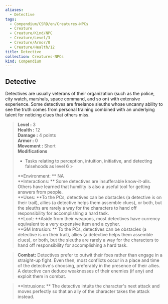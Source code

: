 ```yaml
---
aliases:
  - Detective
tags:
  - Compendium/CSRD/en/Creatures-NPCs
  - Creature
  - Creature/Kind/NPC
  - Creature/Level/3
  - Creature/Armor/0
  - Creature/Health/12
title: Detective
collection: Creatures-NPCs
kind: Compendium
---
```

## Detective  
Detectives are usually veterans of their organization (such as the police, city watch, marshals, space command, and so on) with extensive experience. Some detectives are freelance sleuths whose uncanny ability to see the truth comes from personal training combined with an underlying talent for noticing clues that others miss.  

  
> **Level :** 3  
> **Health :** 12  
> **Damage :** 4 points  
> **Armor :** 0  
> **Movement :** Short  
> **Modifications**  
>- Tasks relating to perception, intuition, initiative, and detecting falsehoods as level 6 >
>  
> **Environment: ** NA  
> **Interactions: ** Some detectives are insufferable know-it-alls. Others have learned that humility is also a useful tool for getting answers from people.  
> **Uses: **To the PCs, detectives can be obstacles (a detective is on their trail), allies (a detective helps them assemble clues), or both, but the sleuths are rarely a way for the characters to hand off responsibility for accomplishing a hard task.  
> **Loot: **Aside from their weapons, most detectives have currency equivalent to a very expensive item and a cypher.  
> **GM Intrusion: ** To the PCs, detectives can be obstacles (a detective is on their trail), allies (a detective helps them assemble clues), or both, but the sleuths are rarely a way for the characters to hand off responsibility for accomplishing a hard task.  

> **Combat:** 
> Detectives prefer to outwit their foes rather than engage in a straight-up fight. Even then, most conflicts occur in a place and time of the detective's choosing, preferably in the presence of their allies. A detective can deduce weaknesses of their enemies (if any) and exploit them in combat.  
  

> **Intrusions: ** 
> The detective intuits the character's next attack and moves perfectly so that an ally of the character takes the attack instead.  
